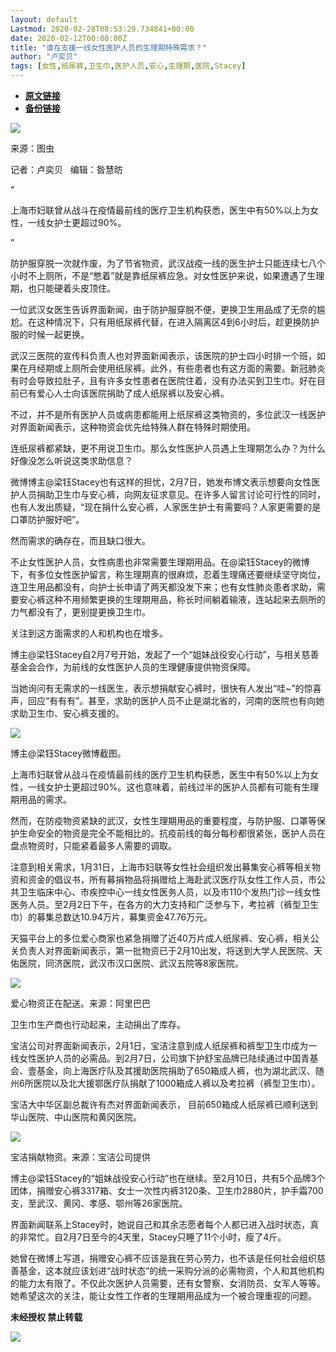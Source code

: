 ```yaml
---
layout: default
Lastmod: 2020-02-28T08:53:29.734841+00:00
date: 2020-02-12T00:00:00Z
title: "谁在支援一线女性医护人员的生理期特殊需求？"
author: "卢奕贝"
tags: [女性,纸尿裤,卫生巾,医护人员,安心,生理期,医院,Stacey]
---
```


* [**原文链接**](http://mp.weixin.qq.com/s?__biz=MjM5NTE0ODc2Nw==&mid=2650463078&idx=1&sn=79b166f166892ac54ee9cbf7daa3d720&chksm=bef29dd6898514c0e5f0baad2eb4f929d3150f02960b27f813b95e92e0270cee1d62bc269048#rd)
* [**备份链接**](http://archive.today/y5iXV)


![](/images/post/d7fc24855691ab4a347e5e5f8f78fd6b.jpg)

来源：图虫

记者：卢奕贝   编辑：昝慧昉

“

  

上海市妇联曾从战斗在疫情最前线的医疗卫生机构获悉，医生中有50%以上为女性，一线女护士更超过90%。

  

”

防护服穿脱一次就作废，为了节省物资，武汉战疫一线的医生护士只能连续七八个小时不上厕所，不是“憋着”就是靠纸尿裤应急。对女性医护来说，如果遭遇了生理期，也只能硬着头皮顶住。  

一位武汉女医生告诉界面新闻，由于防护服穿脱不便，更换卫生用品成了无奈的尴尬。在这种情况下，只有用纸尿裤代替，在进入隔离区4到6小时后，趁更换防护服的时候一起更换。

武汉三医院的宣传科负责人也对界面新闻表示，该医院的护士四小时排一个班，如果在月经期或上厕所会使用纸尿裤。此外，有些患者也有这方面的需要。新冠肺炎有时会导致拉肚子，且有许多女性患者在医院住着，没有办法买到卫生巾。好在目前已有爱心人士向该医院捐助了成人纸尿裤以及安心裤。

不过，并不是所有医护人员或病患都能用上纸尿裤这类物资的，多位武汉一线医护对界面新闻表示，这种物资会优先给特殊人群在特殊时期使用。

连纸尿裤都紧缺，更不用说卫生巾。那么女性医护人员遇上生理期怎么办？为什么好像没怎么听说这类求助信息？

微博博主@梁钰Stacey也有这样的担忧，2月7日，她发布博文表示想要向女性医护人员捐助卫生巾与安心裤，向网友征求意见。在许多人留言讨论可行性的同时，也有人发出质疑，“现在捐什么安心裤，人家医生护士有需要吗？人家更需要的是口罩防护服好吧”。

然而需求的确存在，而且缺口很大。

不止女性医护人员，女性病患也非常需要生理期用品。在@梁钰Stacey的微博下，有多位女性医护留言，称生理期真的很麻烦，忍着生理痛还要继续坚守岗位，连卫生用品都没有，向护士长申请了两天都没发下来；也有女性肺炎患者求助，需要安心裤这种不用频繁更换的生理期用品，称长时间躺着输液，连站起来去厕所的力气都没有了，更别提更换卫生巾。

关注到这方面需求的人和机构也在增多。 

博主@梁钰Stacey自2月7号开始，发起了一个“姐妹战役安心行动”，与相关慈善基金会合作，为前线的女性医护人员的生理健康提供物资保障。

当她询问有无需求的一线医生，表示想捐献安心裤时，很快有人发出“哇~”的惊喜声，回应“有有有”。甚至，求助的医护人员不止是湖北省的，河南的医院也有向她求助卫生巾、安心裤支援的。

![](/images/post/2f53ecc60498629a50d22e1d630f5e29.jpg)

博主@梁钰Stacey微博截图。

上海市妇联曾从战斗在疫情最前线的医疗卫生机构获悉，医生中有50%以上为女性，一线女护士更超过90%。这也意味着，前线过半的医护人员都有可能有生理期用品的需求。

然而，在防疫物资紧缺的武汉，女性生理期用品的重要程度，与防护服、口罩等保护生命安全的物资是完全不能相比的。抗疫前线的每分每秒都很紧张，医护人员在盘点物资时，只能紧着最多人需要的调取。

注意到相关需求，1月31日，上海市妇联等女性社会组织发出募集安心裤等相关物资和资金的倡议书，所有募捐物品将捐赠给上海赴武汉医疗队女性工作人员，市公共卫生临床中心、市疾控中心一线女性医务人员，以及市110个发热门诊一线女性医务人员。至2月2日下午，在各方的大力支持和广泛参与下，考拉裤（裤型卫生巾）的募集总数达10.94万片，募集资金47.76万元。

天猫平台上的多位爱心商家也紧急捐赠了近40万片成人纸尿裤、安心裤，相关公关负责人对界面新闻表示，第一批物资已于2月10出发，将送到大学人民医院、天佑医院，同济医院，武汉市汉口医院、武汉五院等8家医院。

![](/images/post/843a25484aa9e40b2a59af4fe41700ac.jpg)

爱心物资正在配送。来源：阿里巴巴

卫生巾生产商也行动起来，主动捐出了库存。

宝洁公司对界面新闻表示，2月1日，宝洁注意到成人纸尿裤和裤型卫生巾成为一线女性医护人员的必需品。到2月7日，公司旗下护舒宝品牌已陆续通过中国青基会、壹基金，向上海医疗队及其援助医院捐助了650箱成人裤，也为湖北武汉、随州6所医院以及北大援鄂医疗队捐献了1000箱成人裤以及考拉裤（裤型卫生巾）。

宝洁大中华区副总裁许有杰对界面新闻表示， 目前650箱成人纸尿裤已顺利送到华山医院、中山医院和黄冈医院。

![](/images/post/54b31bd46bff033d9a697ef4eee1b16a.jpg)

宝洁捐献物资。来源：宝洁公司提供

博主@梁钰Stacey的“姐妹战役安心行动”也在继续。至2月10日，共有5个品牌3个团体，捐赠安心裤3317箱、女士一次性内裤3120条、卫生巾2880片，护手霜700支，至武汉、黄冈、孝感、鄂州等26家医院。

界面新闻联系上Stacey时，她说自己和其余志愿者每个人都已进入战时状态，真的非常忙。自2月7日至今的4天里，Stacey只睡了11个小时，瘦了4斤。

她曾在微博上写道，捐赠安心裤不应该是我在劳心劳力，也不该是任何社会组织慈善基金，这本就应该划进“战时状态”的统一采购分派的必需物资，个人和其他机构的能力太有限了。不仅此次医护人员需要，还有女警察、女消防员、女军人等等。她希望这次的关注，能让女性工作者的生理期用品成为一个被合理重视的问题。

  

**未经授权 禁止转载**

  

  

![](/images/post/3ef9527fd7edfb43b0c70486c7a956af.jpg)

